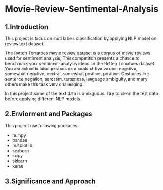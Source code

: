 # Movie-Review-Sentimental-Analysis

## 1.Introduction

This project is focus on muti labels classification by applying NLP model on review text dataset.

The Rotten Tomatoes movie review dataset is a corpus of movie reviews used for sentiment analysis, 
This competition presents a chance to benchmark your sentiment-analysis ideas on the Rotten Tomatoes dataset. 
You are asked to label phrases on a scale of five values: negative, somewhat negative, neutral, somewhat positive, positive. 
Obstacles like sentence negation, sarcasm, terseness, language ambiguity, and many others make this task very challenging.

In this project some of the text data is ambiguous. I try to clean the text data before applying different NLP models. 


## 2.Enviorment and Packages

This project use following packages:

*  numpy
*  pandas
*  matplotlib
*  seaborn
*  scipy
*  sklearn
*  keras

## 3.Significance and Approach




